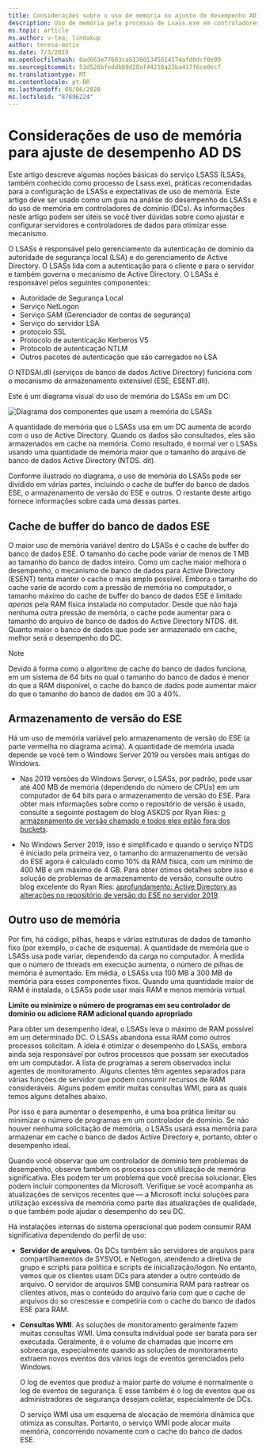```yaml
---
title: Considerações sobre o uso de memória no ajuste de desempenho AD DS
description: Uso de memória pelo processo de Lsass.exe em controladores de domínio que executam o Windows Server 2012 R2, 2016 e 2019.
ms.topic: article
ms.author: v-tea; lindakup
author: teresa-motiv
ms.date: 7/3/2019
ms.openlocfilehash: 6ad663e77603ca813601345614174afd0dcf0e99
ms.sourcegitcommit: 53d526bfeddb89d28af44210a23ba417f6ce0ecf
ms.translationtype: MT
ms.contentlocale: pt-BR
ms.lasthandoff: 08/06/2020
ms.locfileid: "87896224"
---
```

# <a name="memory-usage-considerations-for-ad-ds-performance-tuning"></a>Considerações de uso de memória para ajuste de desempenho AD DS

Este artigo descreve algumas noções básicas do serviço LSASS (LSASs, também conhecido como processo de Lsass.exe), práticas recomendadas para a configuração de LSASs e expectativas de uso de memória. Este artigo deve ser usado como um guia na análise do desempenho do LSASs e do uso de memória em controladores de domínio (DCs). As informações neste artigo podem ser úteis se você tiver dúvidas sobre como ajustar e configurar servidores e controladores de dados para otimizar esse mecanismo.

O LSASs é responsável pelo gerenciamento da autenticação de domínio da autoridade de segurança local (LSA) e do gerenciamento de Active Directory. O LSASs lida com a autenticação para o cliente e para o servidor e também governa o mecanismo de Active Directory. O LSASs é responsável pelos seguintes componentes:

- Autoridade de Segurança Local
- Serviço NetLogon
- Serviço SAM (Gerenciador de contas de segurança)
- Serviço do servidor LSA
- protocolo SSL
- Protocolo de autenticação Kerberos V5
- Protocolo de autenticação NTLM
- Outros pacotes de autenticação que são carregados no LSA

O NTDSAI.dll (serviços de banco de dados Active Directory) funciona com o mecanismo de armazenamento extensível (ESE, ESENT.dll).

Este é um diagrama visual do uso de memória do LSASs em um DC:

![Diagrama dos componentes que usam a memória do LSASs](media/domain-controller-lsass-memory-usage.png)

A quantidade de memória que o LSASs usa em um DC aumenta de acordo com o uso de Active Directory. Quando os dados são consultados, eles são armazenados em cache na memória. Como resultado, é normal ver o LSASs usando uma quantidade de memória maior que o tamanho do arquivo de banco de dados Active Directory (NTDS. dit).

Conforme ilustrado no diagrama, o uso de memória do LSASs pode ser dividido em várias partes, incluindo o cache de buffer do banco de dados ESE, o armazenamento de versão do ESE e outros. O restante deste artigo fornece informações sobre cada uma dessas partes.

## <a name="ese-database-buffer-cache"></a>Cache de buffer do banco de dados ESE
O maior uso de memória variável dentro do LSASs é o cache de buffer do banco de dados ESE. O tamanho do cache pode variar de menos de 1 MB ao tamanho do banco de dados inteiro. Como um cache maior melhora o desempenho, o mecanismo de banco de dados para Active Directory (ESENT) tenta manter o cache o mais amplo possível. Embora o tamanho do cache varie de acordo com a pressão de memória no computador, o tamanho máximo do cache de buffer do banco de dados ESE é limitado *apenas* pela RAM física instalada no computador. Desde que não haja nenhuma outra pressão de memória, o cache pode aumentar para o tamanho do arquivo de banco de dados do Active Directory NTDS. dit. Quanto maior o banco de dados que pode ser armazenado em cache, melhor será o desempenho do DC.

> [!NOTE]
> Devido à forma como o algoritmo de cache do banco de dados funciona, em um sistema de 64 bits no qual o tamanho do banco de dados é menor do que a RAM disponível, o cache do banco de dados pode aumentar maior do que o tamanho do banco de dados em 30 a 40%.

## <a name="ese-version-store"></a>Armazenamento de versão do ESE

Há um uso de memória variável pelo armazenamento de versão do ESE (a parte vermelha no diagrama acima). A quantidade de memória usada depende se você tem o Windows Server 2019 ou versões mais antigas do Windows.

- Nas 2019 versões do Windows Server, o LSASs, por padrão, pode usar até 400 MB de memória (dependendo do número de CPUs) em um computador de 64 bits para o armazenamento de versão do ESE. Para obter mais informações sobre como o repositório de versão é usado, consulte a seguinte postagem do blog ASKDS por Ryan Ries: [o armazenamento de versão chamado e todos eles estão fora dos buckets](https://techcommunity.microsoft.com/t5/Ask-the-Directory-Services-Team/The-Version-Store-Called-and-They-8217-re-All-Out-of-Buckets/ba-p/400415).

- No Windows Server 2019, isso é simplificado e quando o serviço NTDS é iniciado pela primeira vez, o tamanho do armazenamento de versão do ESE agora é calculado como 10% da RAM física, com um mínimo de 400 MB e um máximo de 4 GB. Para obter ótimos detalhes sobre isso e solução de problemas de armazenamento de versão, consulte outro blog excelente do Ryan Ries: [aprofundamento: Active Directory as alterações no repositório de versão do ESE no servidor 2019](https://techcommunity.microsoft.com/t5/Ask-the-Directory-Services-Team/Deep-Dive-Active-Directory-ESE-Version-Store-Changes-in-Server/ba-p/400510).

## <a name="other-memory-use"></a>Outro uso de memória

Por fim, há código, pilhas, heaps e várias estruturas de dados de tamanho fixo (por exemplo, o cache de esquema). A quantidade de memória que o LSASs usa pode variar, dependendo da carga no computador. À medida que o número de threads em execução aumenta, o número de pilhas de memória é aumentado. Em média, o LSASs usa 100 MB a 300 MB de memória para esses componentes fixos. Quando uma quantidade maior de RAM é instalada, o LSASs pode usar mais RAM e menos memória virtual.

**Limite ou minimize o número de programas em seu controlador de domínio ou adicione RAM adicional quando apropriado**

Para obter um desempenho ideal, o LSASs leva o máximo de RAM possível em um determinado DC. O LSASs abandona essa RAM como outros processos solicitam. A ideia é otimizar o desempenho do LSASs, embora ainda seja responsável por outros processos que possam ser executados em um computador. A lista de programas a serem observados inclui agentes de monitoramento. Alguns clientes têm agentes separados para várias funções de servidor que podem consumir recursos de RAM consideráveis. Alguns podem emitir muitas consultas WMI, para as quais temos alguns detalhes abaixo.

Por isso e para aumentar o desempenho, é uma boa prática limitar ou minimizar o número de programas em um controlador de domínio. Se não houver nenhuma solicitação de memória, o LSASs usará essa memória para armazenar em cache o banco de dados Active Directory e, portanto, obter o desempenho ideal.

Quando você observar que um controlador de domínio tem problemas de desempenho, observe também os processos com utilização de memória significativa. Eles podem ter um problema que você precisa solucionar. Eles podem incluir componentes da Microsoft. Verifique se você acompanha as atualizações de serviços recentes que &mdash; a Microsoft inclui soluções para utilização excessiva de memória como parte das atualizações de qualidade, o que também pode ajudar o desempenho do seu DC.

Há instalações internas do sistema operacional que podem consumir RAM significativa dependendo do perfil de uso:

- **Servidor de arquivos**. Os DCs também são servidores de arquivos para compartilhamentos de SYSVOL e Netlogon, atendendo a diretiva de grupo e scripts para política e scripts de inicialização/logon.
  No entanto, vemos que os clientes usam DCs para atender a outro conteúdo de arquivo. O servidor de arquivos SMB consumiria RAM para rastrear os clientes ativos, mas o conteúdo do arquivo faria com que o cache de arquivos do so crescesse e competiria com o cache do banco de dados ESE para RAM.

- **Consultas WMI**. As soluções de monitoramento geralmente fazem muitas consultas WMI. Uma consulta individual pode ser barata para ser executada. Geralmente, é o volume de chamadas que incorre em sobrecarga, especialmente quando as soluções de monitoramento extraem novos eventos dos vários logs de eventos gerenciados pelo Windows.

  O log de eventos que produz a maior parte do volume é normalmente o log de eventos de segurança. E esse também é o log de eventos que os administradores de segurança desejam coletar, especialmente de DCs.

  O serviço WMI usa um esquema de alocação de memória dinâmica que otimiza as consultas. Portanto, o serviço WMI pode alocar muita memória, concorrendo novamente com o cache do banco de dados ESE.
